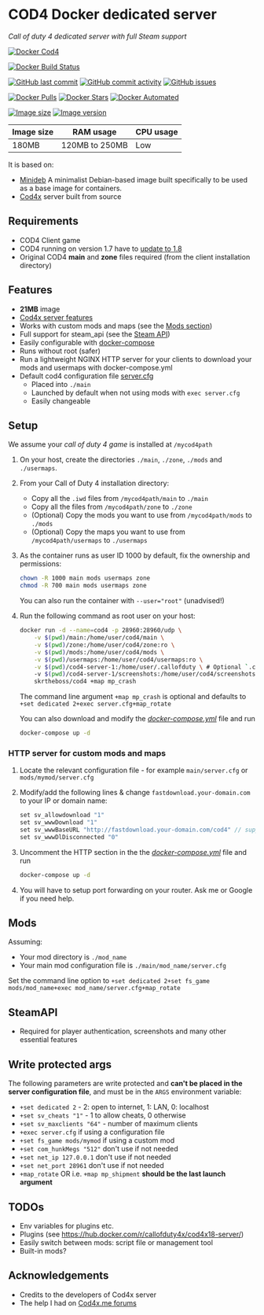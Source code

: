 # COD4 Docker dedicated server

*Call of duty 4 dedicated server with full Steam support*

[![Docker Cod4](https://github.com/skrtheboss/cod4-docker/raw/master/images/title.png)](https://hub.docker.com/r/skrtheboss/cod4/)

[![Docker Build Status](https://img.shields.io/docker/build/skrtheboss/cod4.svg)](https://hub.docker.com/r/skrtheboss/cod4)

[![GitHub last commit](https://img.shields.io/github/last-commit/skrtheboss/cod4-docker.svg)](https://github.com/skrtheboss/cod4-docker/issues)
[![GitHub commit activity](https://img.shields.io/github/commit-activity/y/skrtheboss/cod4-docker.svg)](https://github.com/skrtheboss/cod4-docker/issues)
[![GitHub issues](https://img.shields.io/github/issues/skrtheboss/cod4-docker.svg)](https://github.com/skrtheboss/cod4-docker/issues)

[![Docker Pulls](https://img.shields.io/docker/pulls/skrtheboss/cod4.svg)](https://hub.docker.com/r/skrtheboss/cod4)
[![Docker Stars](https://img.shields.io/docker/stars/skrtheboss/cod4.svg)](https://hub.docker.com/r/skrtheboss/cod4)
[![Docker Automated](https://img.shields.io/docker/automated/skrtheboss/cod4.svg)](https://hub.docker.com/r/skrtheboss/cod4)

[![Image size](https://images.microbadger.com/badges/image/skrtheboss/cod4.svg)](https://microbadger.com/images/skrtheboss/cod4)
[![Image version](https://images.microbadger.com/badges/version/skrtheboss/cod4.svg)](https://microbadger.com/images/skrtheboss/cod4)

| Image size | RAM usage | CPU usage |
| --- | --- | --- |
| 180MB | 120MB to 250MB | Low |

It is based on:

- [Minideb](https://github.com/bitnami/minideb) A minimalist Debian-based image built specifically to be used as a base image for containers.
- [Cod4x](https://github.com/callofduty4x/CoD4x_Server) server built from source

## Requirements

- COD4 Client game
- COD4 running on version 1.7 have to [update to 1.8](https://cod4x.me/index.php?/forums/topic/12-how-to-install-cod4x/)
- Original COD4 **main** and **zone** files required (from the client installation directory)

## Features

- **21MB** image
- [Cod4x server features](https://github.com/callofduty4x/CoD4x_Server#the-most-prominent-features-are)
- Works with custom mods and maps (see the [Mods section](#Mods))
- Full support for steam_api (see the [Steam API](#SteamAPI))
- Easily configurable with [docker-compose](https://raw.githubusercontent.com/skrtheboss/cod4-docker/master/docker-compose.yml)
- Runs without root (safer)
- Run a lightweight NGINX HTTP server for your clients to download your mods and usermaps with docker-compose.yml
- Default cod4 configuration file [server.cfg](https://github.com/skrtheboss/cod4-docker/blob/master/server.cfg)
    - Placed into `./main`
    - Launched by default when not using mods with `exec server.cfg`
    - Easily changeable

## Setup

We assume your *call of duty 4 game* is installed at `/mycod4path`

1. On your host, create the directories `./main`, `./zone`, `./mods` and `./usermaps`.
1. From your Call of Duty 4 installation directory:
    - Copy all the `.iwd` files from `/mycod4path/main` to `./main`
    - Copy all the files from `/mycod4path/zone` to `./zone`
    - (Optional) Copy the mods you want to use from `/mycod4path/mods` to `./mods`
    - (Optional) Copy the maps you want to use from `/mycod4path/usermaps` to `./usermaps`
1. As the container runs as user ID 1000 by default, fix the ownership and permissions:

    ```bash
    chown -R 1000 main mods usermaps zone
    chmod -R 700 main mods usermaps zone
    ```

    You can also run the container with `--user="root"` (unadvised!)

1. Run the following command as root user on your host:

    ```bash
    docker run -d --name=cod4 -p 28960:28960/udp \
        -v $(pwd)/main:/home/user/cod4/main \
        -v $(pwd)/zone:/home/user/cod4/zone:ro \
        -v $(pwd)/mods:/home/user/cod4/mods \
        -v $(pwd)/usermaps:/home/user/cod4/usermaps:ro \
        -v $(pwd)/cod4-server-1:/home/user/.callofduty \ # Optional `.callofduty` is the default sv_homepath
        -v $(pwd)/cod4-server-1/screenshots:/home/user/cod4/screenshots \ # Optional save screenshots on an external path
        skrtheboss/cod4 +map mp_crash
    ```

    The command line argument `+map mp_crash` is optional and defaults to `+set dedicated 2+exec server.cfg+map_rotate`

    You can also download and modify the [*docker-compose.yml*](https://raw.githubusercontent.com/skrtheboss/cod4-docker/master/docker-compose.yml) file and run

    ```bash
    docker-compose up -d
    ```

### HTTP server for custom mods and maps

1. Locate the relevant configuration file - for example `main/server.cfg` or `mods/mymod/server.cfg`
1. Modify/add the following lines & change `fastdownload.your-domain.com` to your IP or domain name:

    ```c
    set sv_allowdownload "1"
    set sv_wwwDownload "1"
    set sv_wwwBaseURL "http://fastdownload.your-domain.com/cod4" // supports http, https and ftp addresses
    set sv_wwwDlDisconnected "0"
    ```

1. Uncomment the HTTP section in the the [*docker-compose.yml*](https://raw.githubusercontent.com/skrtheboss/cod4-docker/master/docker-compose.yml) file and run

    ```bash
    docker-compose up -d
    ```

2. You will have to setup port forwarding on your router. Ask me or Google if you need help.

## Mods

Assuming:

- Your mod directory is `./mod_name`
- Your main mod configuration file is `./main/mod_name/server.cfg`

Set the command line option to `+set dedicated 2+set fs_game mods/mod_name+exec mod_name/server.cfg+map_rotate`

## SteamAPI

- Required for player authentication, screenshots and many other essential features

## Write protected args

The following parameters are write protected and **can't be placed in the server configuration file**,
and must be in the `ARGS` environment variable:

- `+set dedicated 2` - 2: open to internet, 1: LAN, 0: localhost
- `+set sv_cheats "1"` - 1 to allow cheats, 0 otherwise
- `+set sv_maxclients "64"` - number of maximum clients
- `+exec server.cfg` if using a configuration file
- `+set fs_game mods/mymod` if using a custom mod
- `+set com_hunkMegs "512"` don't use if not needed
- `+set net_ip 127.0.0.1` don't use if not needed
- `+set net_port 28961` don't use if not needed
- `+map_rotate` OR i.e. `+map mp_shipment` **should be the last launch argument**

## TODOs

- Env variables for plugins etc.
- Plugins (see https://hub.docker.com/r/callofduty4x/cod4x18-server/)
- Easily switch between mods: script file or management tool
- Built-in mods?

## Acknowledgements

- Credits to the developers of Cod4x server
- The help I had on [Cod4x.me forums](https://cod4x.me/index.php?/forums/)
